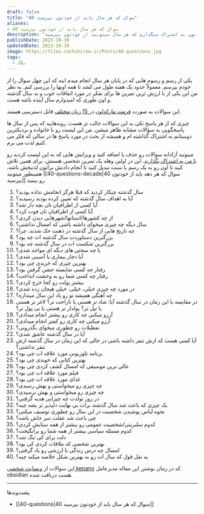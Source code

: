 ```yaml
---
draft: false
title: "40 سوال که هر سال باید از خودتون بپرسید"
aliases: 
- 40 سوال که هر سال باید از خودتون بپرسید
description: "توی این مقاله لیست 40 تا سوال رو باهاتون به اشتراک میگذارم که هر سال میتونید از خودتون بپرسید."
publishDate: 2023-10-30
updatedDate: 2023-10-30
image: https://files.zachshirow.ir/Posts/40-questions.jpg
tags:
  - بلاگ
---
```





یکی از رسم و رسوم هایی که در پایان هر سال انجام میدم اینه که این چهل سوال را از خودم بپرسم. معمولاً حدود یک هفته طول می کشد تا همه اونها را بررسی کنم. به نظر من این یکی از با ارزش ترین تمرین ها برای تفکر در مورد اتفاقات خوب و بد سال گذشته و اون طوری که امیدوارم سال آینده باشه هست. 

این سوالات به صورت [فرمت مارکداون](https://github.com/kepano/40-questions) در[ 15 زبان مختلف](https://github.com/kepano/40-questions/blob/master/year.md) قابل دسترسی هستند. 

چیزی که از هر پاسخ تکی به این سوالات جالب تر هست، روندهاییه که پس از سال ها پاسخگویی به سؤالات مشابه ظاهر میشن. من این لیست رو با خانواده و نزدیکترین دوستانم به اشتراک گذاشته ام و همیشه از بحث در مورد پاسخ ها در سالی که فکر می کنیم لذت می برم.

میتونید آزادانه سوالات رو حذف یا اضافه کنید و ویرایش هایی که به این لیست کردید رو [با من به اشتراک بگذارید](https://twitter.com/zachshirow). این در اولین وهله یک تمرین شخصی هستش، برای همین تلاش کنید تا اون رو به یک رسم یا سنت تبدیل کنید تا انجام دادنش براتون لذتبخش باشه. همینطور میتونید [[40-questions-decade|40 سوال که هر دهه باید از خودتون بپرسید]] رو ببینید. 


1. سال گذشته چیکار کردید که قبلا هرگز انجامش نداده بودید؟ 
2. آیا به اهداف سال گذشته که تعیین کرده بودید رسیدید؟ 
3. آیا کسی از اطرافیان تان بچه دار شد؟ 
4. آیا کسی از اطرافیان تان فوت کرد؟ 
5. از چه کشورها/استانها/شهرهایی دیدن کردی؟
6. سال دیگه چه چیزی میخوای داشته باشی که امسال نداشتی؟
7. چه تاریخ هایی از سال گذشته در ذهنت حک شدند، چرا؟
8. بزرگترین دستاوردت سال گذشته ات چه بود؟
9. بزرگترین شکست ات در سال گذشته چه بود؟
10. با چه سختی های دیگه ای مواجه شدی؟
11. آیا دچار بیماری یا آسیبی شدی؟ 
12. بهترین چیزی که خریدی چی بود؟ 
13. رفتار چه کسی شایسته جشن گرفتن بود؟ 
14. رفتار چه کسی شما رو به وحشت انداخت؟ 
15. بیشتر پولت رو کجا خرج کردی؟ 
16. در مورد چه چیزی خیلی، خیلی، خیلی هیجان زده شدی؟ 
17. چه آهنگی همیشه تو رو یاد این سال میندازه؟ 
18. در مقایسه با این زمان در سال گذشته آیا: شاد تر هستی یا ناراحت تر؟ لاغر تر هستی یا تپل تر؟ پولدار تر هستی یا بی پول تر؟ 
19. آرزو میکنی چه کاری رو بیشتر انجام میدادی؟ 
20. آرزو میکنی چه کاری رو کمتر انجام میدادی؟ 
21. تعطیلات رو چطوری میخوای بگذرونی؟ 
22. آیا در سال گذشته عاشق شدی؟ 
23. آیا کسی هست که ازش تنفر داشته باشی در حالی که این زمان در سال گذشته ازش تنفر نداشتی؟ 
24. برنامه تلوزیونی مورد علاقه ات چی بود؟ 
25. بهترین کتابی که خوندی چی بود؟ 
26. عالی ترین موسیقی که امسال کشف کردی چی بود؟ 
27. فیلم مورد علاقه ات چی بود؟ 
28. غذای مورد علاقه ات چی بود؟ 
29. چه چیزی رو میخواستی و بهش رسیدی؟
30. چه چیزی رو میخواستی و بهش نرسیدی؟ 
31. در روز تولدت چه چیزایی هدیه گرفتی؟ 
32. یک چیزی که باعث شد سال گذشته برات بی نهایت دلپذیر تر بشه چیه؟ 
33. نحوه لباس پوشیدن شخصیت در این سال رو چطوری توصیف میکنی؟
34. چی باعث شد عقلت سر جاش باشه؟ 
35. کدوم سلبریتی/شخصیت عمومی رو بیشتر از همه ستایش کردی؟ 
36. کدوم مسئله سیاسی بیشتر از همه شما رو برانگیخت؟ 
37. دلت برای کی تنگ شد؟ 
38. بهترین شخصی که ملاقات کردی کی بود؟ 
39. امسال چه درس زندگی با ارزشی رو یاد گرفتی؟ 
40. یه نقل قول که سال ات رو به بهترین شکل خلاصه میکنه چیه؟ 

این سوالات از [وبسایت شخصی kepano](https://stephango.com/40-questions) که در زمان نوشتن این مقاله مدیرعامل obsidian هست دریافت شده. 


---

پشت‌وند‌ها
- [[40-questions|40 سوال که هر سال باید از خودتون بپرسید]]